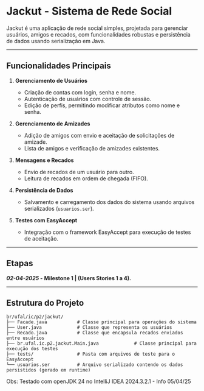 # Jackut - Sistema de Rede Social

Jackut é uma aplicação de rede social simples, projetada para gerenciar usuários, amigos e recados, com funcionalidades robustas e persistência de dados usando serialização em Java.

---

## Funcionalidades Principais

1. **Gerenciamento de Usuários**
    - Criação de contas com login, senha e nome.
    - Autenticação de usuários com controle de sessão.
    - Edição de perfis, permitindo modificar atributos como nome e senha.

2. **Gerenciamento de Amizades**
    - Adição de amigos com envio e aceitação de solicitações de amizade.
    - Lista de amigos e verificação de amizades existentes.

3. **Mensagens e Recados**
    - Envio de recados de um usuário para outro.
    - Leitura de recados em ordem de chegada (FIFO).

4. **Persistência de Dados**
    - Salvamento e carregamento dos dados do sistema usando arquivos serializados (`usuarios.ser`).

5. **Testes com EasyAccept**
    - Integração com o framework EasyAccept para execução de testes de aceitação.

---
## Etapas




***02-04-2025 -*** **Milestone 1 |  (Users Stories 1 a 4).**

---

## Estrutura do Projeto

```plaintext
br/ufal/ic/p2/jackut/
├── Facade.java           # Classe principal para operações do sistema
├── User.java             # Classe que representa os usuários
├── Recado.java           # Classe que encapsula recados enviados entre usuários
├── br.ufal.ic.p2.jackut.Main.java             # Classe principal para execução dos testes
├── tests/                # Pasta com arquivos de teste para o EasyAccept
└── usuarios.ser          # Arquivo serializado contendo os dados persistidos (gerado em runtime)
```
Obs: Testado com openJDK 24 no IntelliJ IDEA 2024.3.2.1 -  Info 05/04/25 